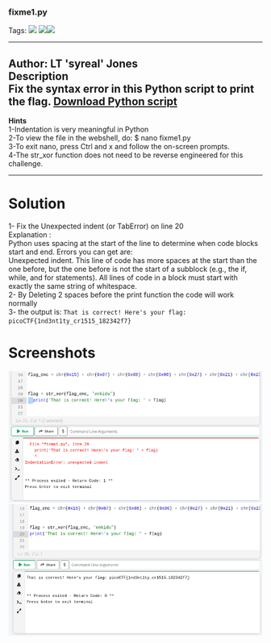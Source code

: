 ### fixme1.py
Tags: ![](https://img.shields.io/badge/picoCTF_2022-blue) ![](https://img.shields.io/badge/General_Skills-red)![](https://img.shields.io/badge/Python-black)

------------
Author: LT 'syreal' Jones<br>
**Description**<br>
Fix the syntax error in this Python script to print the flag. [Download Python script](https://artifacts.picoctf.net/c/27/fixme1.py)
------------

**Hints**<br>
1-Indentation is very meaningful in Python<br>
2-To view the file in the webshell, do: $ nano fixme1.py<br>
3-To exit nano, press Ctrl and x and follow the on-screen prompts.<br>
4-The str_xor function does not need to be reverse engineered for this challenge.<br>

------------
# Solution
1-  Fix the Unexpected indent (or TabError) on line 20 <br>
Explanation :<br>
Python uses spacing at the start of the line to determine when code blocks start and end. Errors you can get are:<br>
Unexpected indent. This line of code has more spaces at the start than the one before, but the one before is not the start of a subblock (e.g., the if, while, and for statements). All lines of code in a block must start with exactly the same string of whitespace.<br>
2- By Deleting 2 spaces before the print function the code will work normally<br>
3- the output is:
`That is correct! Here's your flag: picoCTF{1nd3nt1ty_cr1515_182342f7}`<br>
# Screenshots
![](fixme1.py.png)<br>
![](fixme1.py.solved.png)

